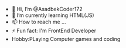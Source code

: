 - 👋 Hi, I’m @AsadbekCoder172
- 🌱 I’m currently learning HTML(JS)
- 📫 How to reach me ...
- ⚡ Fun fact: I'm FrontEnd Developer
- Hobby:PLaying Computer games and coding

<!---
AsadbekCoder172/AsadbekCoder172 is a ✨ special ✨ repository because its `README.md` (this file) appears on your GitHub profile.
You can click the Preview link to take a look at your changes.
--->
